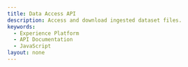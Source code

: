 ```yaml
---
title: Data Access API
description: Access and download ingested dataset files.
keywords: 
  - Experience Platform
  - API Documentation
  - JavaScript
layout: none
--- 
```

<RedoclyAPIBlock src="/swagger-specs/data-access.yaml"/>